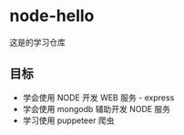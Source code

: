 # node-hello

这是的学习仓库

## 目标

- 学会使用 NODE 开发 WEB 服务 - express
- 学会使用 mongodb 辅助开发 NODE 服务
- 学习使用 puppeteer 爬虫
